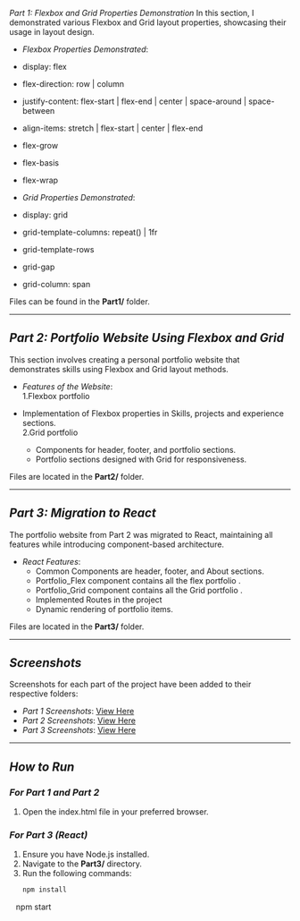  *Part 1: Flexbox and Grid Properties Demonstration*
In this section, I demonstrated various Flexbox and Grid layout properties, showcasing their usage in layout design.  
- *Flexbox Properties Demonstrated*: 
- display: flex
- flex-direction: row | column
- justify-content: flex-start | flex-end | center | space-around | space-between
- align-items: stretch | flex-start | center | flex-end
- flex-grow
- flex-basis
- flex-wrap

- *Grid Properties Demonstrated*: 
- display: grid
- grid-template-columns: repeat() | 1fr
- grid-template-rows
- grid-gap
- grid-column: span 

Files can be found in the **Part1/** folder. 

---

## *Part 2: Portfolio Website Using Flexbox and Grid*
This section involves creating a personal portfolio website that demonstrates skills using Flexbox and Grid layout methods.  
- *Features of the Website*:  
 1.Flexbox portfolio
 
- Implementation of Flexbox properties in Skills, projects and experience sections.  
 2.Grid portfolio
  - Components for header, footer, and portfolio sections.
  - Portfolio sections designed with Grid for responsiveness.  

Files are located in the **Part2/** folder.

---

## *Part 3: Migration to React*
The portfolio website from Part 2 was migrated to React, maintaining all features while introducing component-based architecture.  
- *React Features*:  
  - Common Components are header, footer, and About sections.  
  - Portfolio_Flex component  contains all the flex portfolio .  
  - Portfolio_Grid component  contains all the Grid portfolio .  
  - Implemented Routes in the project
  - Dynamic rendering of portfolio items.  

Files are located in the **Part3/** folder.  

---

## *Screenshots*
Screenshots for each part of the project have been added to their respective folders:
- *Part 1 Screenshots*: [View Here](./Part1/screenshots/)
- *Part 2 Screenshots*: [View Here](./Part2/screenshots/)
- *Part 3 Screenshots*: [View Here](./Part3/screenshots/)

---

## *How to Run*

### *For Part 1 and Part 2*
1. Open the index.html file in your preferred browser.

### *For Part 3 (React)*
1. Ensure you have Node.js installed.
2. Navigate to the **Part3/** directory.
3. Run the following commands:
   ```bash
   npm install
   npm start
